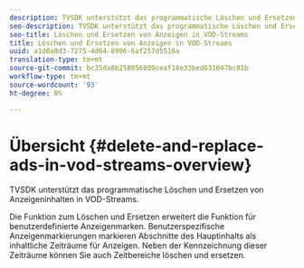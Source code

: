 ```yaml
---
description: TVSDK unterstützt das programmatische Löschen und Ersetzen von Anzeigeninhalten in VOD-Streams.
seo-description: TVSDK unterstützt das programmatische Löschen und Ersetzen von Anzeigeninhalten in VOD-Streams.
seo-title: Löschen und Ersetzen von Anzeigen in VOD-Streams
title: Löschen und Ersetzen von Anzeigen in VOD-Streams
uuid: a1d0a8d3-7275-4d64-8996-6af257d5516a
translation-type: tm+mt
source-git-commit: bc35da8b258056809ceaf18e33bed631047bc81b
workflow-type: tm+mt
source-wordcount: '93'
ht-degree: 0%

---
```



# Übersicht {#delete-and-replace-ads-in-vod-streams-overview}

TVSDK unterstützt das programmatische Löschen und Ersetzen von Anzeigeninhalten in VOD-Streams.

Die Funktion zum Löschen und Ersetzen erweitert die Funktion für benutzerdefinierte Anzeigenmarken. Benutzerspezifische Anzeigenmarkierungen markieren Abschnitte des Hauptinhalts als inhaltliche Zeiträume für Anzeigen. Neben der Kennzeichnung dieser Zeiträume können Sie auch Zeitbereiche löschen und ersetzen.